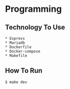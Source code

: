 # Programming

## Technology To Use

    * Express
    * Mariadb
    * Dockerfile
    * Docker-compose
    * Makefile

## How To Run
```console
$ make dev
```